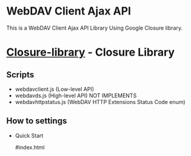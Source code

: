 
WebDAV Client Ajax API
=======================

This is a WebDAV Client Ajax API Library Using Google Closure library.

[Closure-library](http://code.google.com/p/closure-library/) - Closure Library
===============================================================================

Scripts
--------

* webdavclient.js (Low-level API)
* webdavds.js (High-level API) NOT IMPLEMENTS
* webdavhttpstatus.js (WebDAV HTTP Extensions Status Code enum)

How to settings
-----------------

* Quick Start

    #index.html
    <!DOCTYPE html>
    <html lang="ja">
    <head>
      <meta charset="UTF-8" />
      <script src="closure-library/closure/goog/base.js" type="text/javascript"></script>
      <script src="xhrdavclientdeps.js" type="text/javascript"></script>
      <script type="text/javascript">
        goog.require('goog.object');
        goog.require('goog.net.XhrManager');
        goog.require('webdav.lib.Client');
        goog.require('webdav.lib.HttpStatus');
      </script>
    </head>
    <body>
      <div id="runner"></div>
      <script type="text/javascript">
        var dir = '/mydav/'
        var dav = new webdav.lib.Client();
        var httpStatus = webdav.lib.HttpStatus;
        var httpStatusText = webdav.lib.HttpStatus.text;

        dav.propfind(dir);
      </script>
    </body>
    </html>


Integrate Scripts
-------------------

* Command

    $ ./tools/builder.sh
    => generated 'xhrdavclient.js' in current directory.


Replace include script.

    #index.html
    <!DOCTYPE html>
    <html lang="ja">
    <head>
      <meta charset="UTF-8" />
    <!--
      <script src="closure-library/closure/goog/base.js" type="text/javascript"></script>
      <script src="xhrdavclientdeps.js" type="text/javascript"></script>
    -->
      <script src="xhrdavclient.js" type="text/javascript"></script>
      <script type="text/javascript">
        goog.require('goog.object');
        goog.require('goog.net.XhrManager');
        goog.require('webdav.Client');
        goog.require('webdav.HttpStatus');
      </script>
    [...]
    </html>


Closure compiler
-----------------

Generate script file with optimization.

* AdvancedOptimizations

    $ ./tools/builder.sh -a
    => generated 'xhrdavclient.js' in current directory.

* SimpleOptimizations

    $ ./tools/builder.sh -s
    => generated 'xhrdavclient.js' in current directory.

* WhitespaceOnly

    $ ./tools/builder.sh -w
    => generated 'xhrdavclient.js' in current directory.

